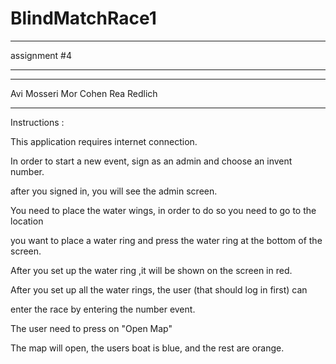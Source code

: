 BlindMatchRace1
===============


*************************************
assignment #4
*************************************



*****************************************
Avi Mosseri Mor Cohen Rea Redlich
*****************************************


Instructions :

This application requires internet connection.

In order to start a new event, sign as an admin and choose an invent number.

after you signed in, you will see the admin screen.

You need to place the water wings, in order to do so you need to go to the location

you want to place a water ring and press the water ring at the bottom of the screen.

After you set up the water ring ,it will be shown on the screen in red.

After you set up all the water rings, the user (that should log in first) can 

enter the race by entering the number event.

The user need to press on "Open Map"

The map will open, the users boat is blue, and the rest are orange.
